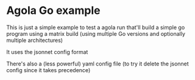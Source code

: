 # Agola Go example

This is just a simple example to test a agola run that'll build a simple go program using a matrix build (using multiple Go versions and optionally multiple architectures)

It uses the jsonnet config format

There's also a (less powerful) yaml config file (to try it delete the jsonnet config since it takes precedence)

